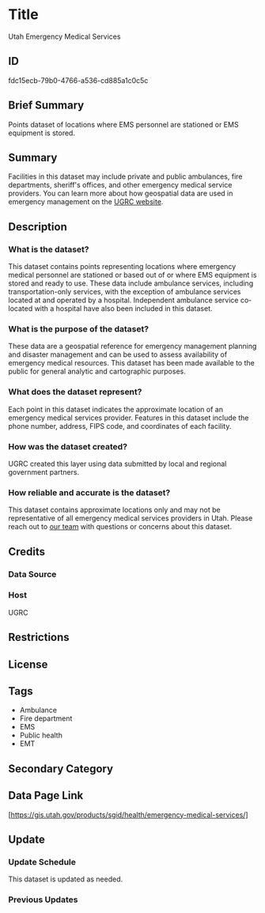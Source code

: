 # Title

Utah Emergency Medical Services

## ID

fdc15ecb-79b0-4766-a536-cd885a1c0c5c

## Brief Summary

Points dataset of locations where EMS personnel are stationed or EMS equipment is stored.

## Summary

Facilities in this dataset may include private and public ambulances, fire departments, sheriff's offices, and other emergency medical service providers. You can learn more about how geospatial data are used in emergency management on the [UGRC website](https://gis.utah.gov/solutions/for-emergency-response/).

## Description

### What is the dataset?

This dataset contains points representing locations where emergency medical personnel are stationed or based out of or where EMS equipment is stored and ready to use. These data include ambulance services, including transportation-only services, with the exception of ambulance services located at and operated by a hospital. Independent ambulance service co-located with a hospital have also been included in this dataset.

### What is the purpose of the dataset?

These data are a geospatial reference for emergency management planning and disaster management and can be used to assess availability of emergency medical resources. This dataset has been made available to the public for general analytic and cartographic purposes.

### What does the dataset represent?

Each point in this dataset indicates the approximate location of an emergency medical services provider. Features in this dataset include the phone number, address, FIPS code, and coordinates of each facility.

### How was the dataset created?

UGRC created this layer using data submitted by local and regional government partners.

### How reliable and accurate is the dataset?

This dataset contains approximate locations only and may not be representative of all emergency medical services providers in Utah. Please reach out to [our team](https://gis.utah.gov/contact/) with questions or concerns about this dataset.

## Credits

### Data Source

### Host

UGRC

## Restrictions

## License

## Tags

- Ambulance
- Fire department
- EMS
- Public health
- EMT

## Secondary Category

## Data Page Link

[https://gis.utah.gov/products/sgid/health/emergency-medical-services/]

## Update

### Update Schedule

This dataset is updated as needed.

### Previous Updates
